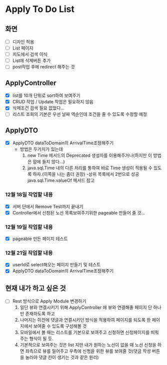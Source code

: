 # **Apply To Do List**

## 화면

- [ ] 디자인 적용
- [ ] List 페이지
- [ ] 지도에서 검색 이식
- [ ] List에 삭제버튼 추가
- [ ] post작업 후에 redirect 해주는 것

## ApplyController

- [x] list를 10개 단위로 sort하여 보여주기
- [x] CRUD 작업 / Update 작업은 필요하지 않음
- [X] 삭제조건 검색 필요 없었다...
- [ ] 리스트 조회의 기본은 우선 날짜 역순인데 조건을 줄 수 있도록 수정할 예정

## ApplyDTO

-[X] ApplyDTO dataToDomain의 ArrivalTime조정해주기
    - 방법은 두가지가 있는데
        1. new Time 메서드의 Deprecated 생성자를 이용해주거나(하지만 이 방법은 맘에 들지 않다...)
        2. java.sql.Time 내의 다른 처리를 통하여 바로 Time 생성이 적용될 수 있도록 하자.(이쪽을 나는 좀더 권장)
    -상위 목록에서 2번으로 성공 java.sql.Time.valueOf 메서드 참고

### 12월 18일 작업할 내용

- [x] 서버 단에서 Remove Test까지 끝내기
- [x] Controller에서 신청된 노선 목록보여주기위한 pageable 만들어 줄 것...

### 12월 19일 작업할 내용

- [x] pageable 만든 페이지 테스트

### 12월 21일 작업할 내용
- [x] userId로 select해오는 페이지 만들기 및 테스트
- [X] ApplyDTO dataToDomain의 ArrivalTime조정해주기
## 현재 내가 하고 싶은 것

- [ ] Rest 방식으로 Apply Module 변경하기
    1. 일단 뷰와 연결시키기 위해 ApplyController 에 뷰와 연결해줄 페이지 단 하나만 존재하도록 하고
    2. 나머지는 이전에 댓글과 연결시키던 방식을 적용하여 페이지를 되도록 한 페이지에서 보여줄 수 있도록 구성해볼 것
    3. 모바일에서 볼 때는 리스트를 기본으로 보여주고 신청하면 신청페이지를 띄워주는 형식이 될 듯. 
    4. 기본적으로 보여주는 것은 list 지만 내가 원하는 노선이 없을 때 노선 신청을 하면 좌측으로 뷰를 밀어주고 
       우측에 신청을 위한 뷰를 보여줄 것(댓글 작성 버튼을 눌러야 댓글 칸이 생기는 것과 같은 원리)